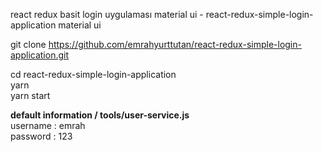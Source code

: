react redux basit login uygulaması material ui - react-redux-simple-login-application material ui   


git clone https://github.com/emrahyurttutan/react-redux-simple-login-application.git   

cd react-redux-simple-login-application  
yarn   
yarn start  


**default information  / tools/user-service.js**  
username : emrah   
password : 123   
